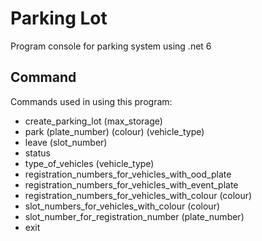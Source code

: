 
# Parking Lot

Program console for parking system using .net 6




## Command

Commands used in using this program:

- create_parking_lot (max_storage)
- park (plate_number) (colour) (vehicle_type)
- leave (slot_number)
- status
- type_of_vehicles (vehicle_type)
- registration_numbers_for_vehicles_with_ood_plate
- registration_numbers_for_vehicles_with_event_plate
- registration_numbers_for_vehicles_with_colour (colour)
- slot_numbers_for_vehicles_with_colour (colour)
- slot_number_for_registration_number (plate_number)
- exit
